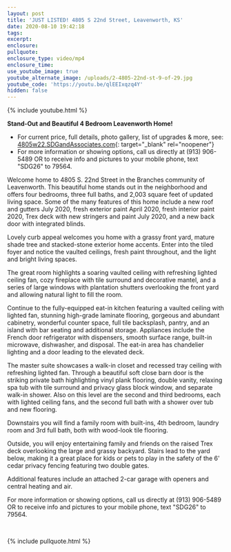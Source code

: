 ```yaml
---
layout: post
title: 'JUST LISTED! 4805 S 22nd Street, Leavenworth, KS'
date: 2020-08-10 19:42:18
tags:
excerpt:
enclosure:
pullquote:
enclosure_type: video/mp4
enclosure_time:
use_youtube_image: true
youtube_alternate_image: /uploads/2-4805-22nd-st-9-of-29.jpg
youtube_code: 'https://youtu.be/qlEEIxqzq4Y'
hidden: false
---
```


{% include youtube.html %}

**Stand-Out and Beautiful 4 Bedroom Leavenworth Home\!**

* For current price, full details, photo gallery, list of upgrades & more, see: [4805w22.SDGandAssociates.com](http://4805w22.SDGandAssociates.com){: target="_blank" rel="noopener"}
* For more information or showing options, call us directly at (913) 906-5489 OR to receive info and pictures to your mobile phone, text "SDG26" to 79564.

Welcome home to 4805 S. 22nd Street in the Branches community of Leavenworth. This beautiful home stands out in the neighborhood and offers four bedrooms, three full baths, and 2,003 square feet of updated living space. Some of the many features of this home include a new roof and gutters July 2020, fresh exterior paint April 2020, fresh interior paint 2020, Trex deck with new stringers and paint July 2020, and a new back door with integrated blinds.

Lovely curb appeal welcomes you home with a grassy front yard, mature shade tree and stacked-stone exterior home accents. Enter into the tiled foyer and notice the vaulted ceilings, fresh paint throughout, and the light and bright living spaces.

The great room highlights a soaring vaulted ceiling with refreshing lighted ceiling fan, cozy fireplace with tile surround and decorative mantel, and a series of large windows with plantation shutters overlooking the front yard and allowing natural light to fill the room.

Continue to the fully-equipped eat-in kitchen featuring a vaulted ceiling with lighted fan, stunning high-grade laminate flooring, gorgeous and abundant cabinetry, wonderful counter space, full tile backsplash, pantry, and an island with bar seating and additional storage. Appliances include the French door refrigerator with dispensers, smooth surface range, built-in microwave, dishwasher, and disposal. The eat-in area has chandelier lighting and a door leading to the elevated deck.

The master suite showcases a walk-in closet and recessed tray ceiling with refreshing lighted fan. Through a beautiful soft close barn door is the striking private bath highlighting vinyl plank flooring, double vanity, relaxing spa tub with tile surround and privacy glass block window, and separate walk-in shower. Also on this level are the second and third bedrooms, each with lighted ceiling fans, and the second full bath with a shower over tub and new flooring.

Downstairs you will find a family room with built-ins, 4th bedroom, laundry room and 3rd full bath, both with wood-look tile flooring.

Outside, you will enjoy entertaining family and friends on the raised Trex deck overlooking the large and grassy backyard. Stairs lead to the yard below, making it a great place for kids or pets to play in the safety of the 6' cedar privacy fencing featuring two double gates.

Additional features include an attached 2-car garage with openers and central heating and air.

For more information or showing options, call us directly at (913) 906-5489 OR to receive info and pictures to your mobile phone, text "SDG26" to 79564.

&nbsp;

{% include pullquote.html %}